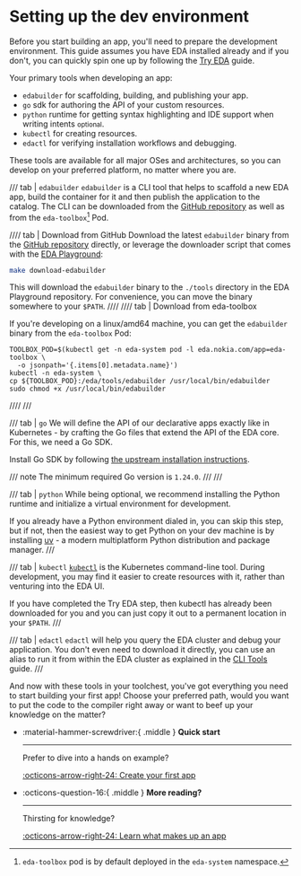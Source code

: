 # Setting up the dev environment

Before you start building an app, you'll need to prepare the development environment. This guide assumes you have EDA installed already and if you don't, you can quickly spin one up by following the [Try EDA](../../getting-started/try-eda.md) guide.

Your primary tools when developing an app:

* `edabuilder` for scaffolding, building, and publishing your app.
* `go` sdk for authoring the API of your custom resources.
* `python` runtime for getting syntax highlighting and IDE support when writing intents <small>optional</small>.
* `kubectl` for creating resources.
* `edactl` for verifying installation workflows and debugging.

These tools are available for all major OSes and architectures, so you can develop on your preferred platform, no matter where you are.

/// tab | `edabuilder`
`edabuilder` is a CLI tool that helps to scaffold a new EDA app, build the container for it and then publish the application to the catalog. The CLI can be downloaded from the [GitHub repository][edabuilder-repo-release] as well as from the `eda-toolbox`[^1] Pod.

[edabuilder-repo-release]: https://github.com/nokia-eda/edabuilder/releases

//// tab | Download from GitHub
Download the latest `edabuilder` binary from the [GitHub repository][edabuilder-repo-release] directly, or leverage the downloader script that comes with the [EDA Playground](https://github.com/nokia-eda/playground):

```bash title="Run in the EDA Playground repository"
make download-edabuilder
```

This will download the `edabuilder` binary to the `./tools` directory in the EDA Playground repository. For convenience, you can move the binary somewhere to your `$PATH`.
////
//// tab | Download from eda-toolbox

If you're developing on a linux/amd64 machine, you can get the `edabuilder` binary from the `eda-toolbox` Pod:

```shell
TOOLBOX_POD=$(kubectl get -n eda-system pod -l eda.nokia.com/app=eda-toolbox \
  -o jsonpath='{.items[0].metadata.name}')
kubectl -n eda-system \
cp ${TOOLBOX_POD}:/eda/tools/edabuilder /usr/local/bin/edabuilder
sudo chmod +x /usr/local/bin/edabuilder
```

////
///

/// tab | `go`
We will define the API of our declarative apps exactly like in Kubernetes - by crafting the Go files that extend the API of the EDA core. For this, we need a Go SDK.

Install Go SDK by following [the upstream installation instructions](https://go.dev/doc/install).

/// note
The minimum required Go version is `1.24.0`.
///
///

/// tab | `python`
While being optional, we recommend installing the Python runtime and initialize a virtual environment for development.

If you already have a Python environment dialed in, you can skip this step, but if not, then the easiest way to get Python on your dev machine is by installing [uv](https://docs.astral.sh/uv/getting-started/installation/) - a modern multiplatform Python distribution and package manager.
///

/// tab | `kubectl`
[`kubectl`](https://kubernetes.io/docs/tasks/tools/install-kubectl-linux/) is the Kubernetes command-line tool. During development, you may find it easier to create resources with it, rather than venturing into the EDA UI.

If you have completed the Try EDA step, then kubectl has already been downloaded for you and you can just copy it out to a permanent location in your `$PATH`.
///

/// tab | `edactl`
`edactl` will help you query the EDA cluster and debug your application. You don't even need to download it directly, you can use an alias to run it from within the EDA cluster as explained in the [CLI Tools](../../user-guide/using-the-clis.md#edactl) guide.
///

And now with these tools in your toolchest, you've got everything you need to start building your first app! Choose your preferred path, would you want to put the code to the compiler right away or want to beef up your knowledge on the matter?

<div class="grid cards" markdown>

* :material-hammer-screwdriver:{ .middle } __Quick start__

    ---

    Prefer to dive into a hands on example?

    [:octicons-arrow-right-24: Create your first app](quick-start.md)

* :octicons-question-16:{ .middle } __More reading?__

    ---

    Thirsting for knowledge?

    [:octicons-arrow-right-24: Learn what makes up an app](components.md)

</div>

[^1]: `eda-toolbox` pod is by default deployed in the `eda-system` namespace.
